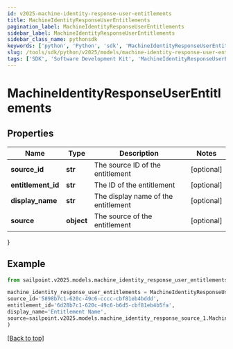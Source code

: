 ```yaml
---
id: v2025-machine-identity-response-user-entitlements
title: MachineIdentityResponseUserEntitlements
pagination_label: MachineIdentityResponseUserEntitlements
sidebar_label: MachineIdentityResponseUserEntitlements
sidebar_class_name: pythonsdk
keywords: ['python', 'Python', 'sdk', 'MachineIdentityResponseUserEntitlements', 'V2025MachineIdentityResponseUserEntitlements'] 
slug: /tools/sdk/python/v2025/models/machine-identity-response-user-entitlements
tags: ['SDK', 'Software Development Kit', 'MachineIdentityResponseUserEntitlements', 'V2025MachineIdentityResponseUserEntitlements']
---
```


# MachineIdentityResponseUserEntitlements


## Properties

Name | Type | Description | Notes
------------ | ------------- | ------------- | -------------
**source_id** | **str** | The source ID of the entitlement | [optional] 
**entitlement_id** | **str** | The ID of the entitlement | [optional] 
**display_name** | **str** | The display name of the entitlement | [optional] 
**source** | **object** | The source of the entitlement | [optional] 
}

## Example

```python
from sailpoint.v2025.models.machine_identity_response_user_entitlements import MachineIdentityResponseUserEntitlements

machine_identity_response_user_entitlements = MachineIdentityResponseUserEntitlements(
source_id='5898b7c1-620c-49c6-cccc-cbf81eb4bddd',
entitlement_id='6d28b7c1-620c-49c6-b6d5-cbf81eb4b5fa',
display_name='Entitlement Name',
source=sailpoint.v2025.models.machine_identity_response_source_1.Machine_Identity_Response_source_1()
)

```
[[Back to top]](#) 

